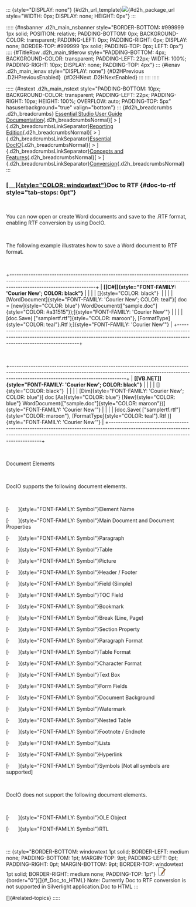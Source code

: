 ::: {style="DISPLAY: none"}
[](ms-xhelp:///?Id=d2h_url_template){#d2h_url_template}![](!package_url!){#d2h_package_url style="WIDTH: 0px; DISPLAY: none; HEIGHT: 0px"}
:::

::::: {#nsbanner .d2h_main_nsbanner style="BORDER-BOTTOM: #999999 1px solid; POSITION: relative; PADDING-BOTTOM: 0px; BACKGROUND-COLOR: transparent; PADDING-LEFT: 0px; PADDING-RIGHT: 0px; DISPLAY: none; BORDER-TOP: #999999 1px solid; PADDING-TOP: 0px; LEFT: 0px"}
:::: {#TitleRow .d2h_main_titlerow style="PADDING-BOTTOM: 4px; BACKGROUND-COLOR: transparent; PADDING-LEFT: 22px; WIDTH: 100%; PADDING-RIGHT: 10px; DISPLAY: none; PADDING-TOP: 4px"}
::: {#ienav .d2h_main_ienav style="DISPLAY: none"}
[](ms-xhelp:///?Id=40fa4de2-c2cf-4de2-b478-32fe4a79387b){#D2HPrevious .D2HPreviousEnabled}  [](ms-xhelp:///?Id=bfab51b5-a6ff-477f-b687-e232fed1351a){#D2HNext .D2HNextEnabled}
:::
::::
:::::

::::: {#nstext .d2h_main_nstext style="PADDING-BOTTOM: 10px; BACKGROUND-COLOR: transparent; PADDING-LEFT: 22px; PADDING-RIGHT: 10px; HEIGHT: 100%; OVERFLOW: auto; PADDING-TOP: 5px" hasuserbackground="true" valign="bottom"}
::: {#d2h_breadcrumbs .d2h_breadcrumbs}
[Essential Studio User Guide Documentation](ms-xhelp:///?Id=12457748-09e3-4d74-a240-8e049cedf030){.d2h_breadcrumbsNormal}[ \> ]{.d2h_breadcrumbsLinkSeparator}[Reporting Edition](ms-xhelp:///?Id=027aa5b6-6676-4f93-ad23-c20e8c45792e){.d2h_breadcrumbsNormal}[ \> ]{.d2h_breadcrumbsLinkSeparator}[Essential DocIO](ms-xhelp:///?Id=b88d77b3-4c51-460f-a761-d2ef6d5b0ca6){.d2h_breadcrumbsNormal}[ \> ]{.d2h_breadcrumbsLinkSeparator}[Concepts and Features](ms-xhelp:///?Id=c1881696-52ce-4414-9f3d-97433d8e9775){.d2h_breadcrumbsNormal}[ \> ]{.d2h_breadcrumbsLinkSeparator}[Conversion](ms-xhelp:///?Id=40fa4de2-c2cf-4de2-b478-32fe4a79387b){.d2h_breadcrumbsNormal}
:::

### [[     ]{style="COLOR: windowtext"}](ms-xhelp:///?Id=bfab51b5-a6ff-477f-b687-e232fed1351a)Doc to RTF {#doc-to-rtf style="tab-stops: 0pt"}

 

You can now open or create Word documents and save to the .RTF format, enabling RTF conversion by using DocIO.

 

The following example illustrates how to save a Word document to RTF format.

 

+------------------------------------------------------------------------------------------------------------------------------------------------------------------------------------------------+
| **[\[C#\]]{style="FONT-FAMILY: 'Courier New'; COLOR: black"}**                                                                                                                                 |
|                                                                                                                                                                                                |
| []{style="COLOR: black"}                                                                                                                                                                       |
|                                                                                                                                                                                                |
| [WordDocument]{style="FONT-FAMILY: 'Courier New'; COLOR: teal"}[ doc = [new]{style="COLOR: blue"} WordDocument([\"sample.doc\"]{style="COLOR: #a31515"});]{style="FONT-FAMILY: 'Courier New'"} |
|                                                                                                                                                                                                |
| [doc.Save( [\"samplertf.rtf\"]{style="COLOR: maroon"}, [FormatType]{style="COLOR: teal"}.Rtf );]{style="FONT-FAMILY: 'Courier New'"}                                                           |
+------------------------------------------------------------------------------------------------------------------------------------------------------------------------------------------------+

 

+-------------------------------------------------------------------------------------------------------------------------------------------------------------------------------------------------------------+
| **[\[VB.NET\]]{style="FONT-FAMILY: 'Courier New'; COLOR: black"}**                                                                                                                                          |
|                                                                                                                                                                                                             |
| []{style="COLOR: black"}                                                                                                                                                                                    |
|                                                                                                                                                                                                             |
| [Dim]{style="FONT-FAMILY: 'Courier New'; COLOR: blue"}[ doc [As]{style="COLOR: blue"} [New]{style="COLOR: blue"} WordDocument([\"sample.doc\"]{style="COLOR: maroon"})]{style="FONT-FAMILY: 'Courier New'"} |
|                                                                                                                                                                                                             |
| [doc.Save( [\"samplertf.rtf\"]{style="COLOR: maroon"}, [FormatType]{style="COLOR: teal"}.Rtf )]{style="FONT-FAMILY: 'Courier New'"}                                                                         |
+-------------------------------------------------------------------------------------------------------------------------------------------------------------------------------------------------------------+

 

Document Elements

 

DocIO supports the following document elements.

 

[·      ]{style="FONT-FAMILY: Symbol"}Element Name

[·      ]{style="FONT-FAMILY: Symbol"}Main Document and Document Properties

[·      ]{style="FONT-FAMILY: Symbol"}Paragraph

[·      ]{style="FONT-FAMILY: Symbol"}Table

[·      ]{style="FONT-FAMILY: Symbol"}Picture

[·      ]{style="FONT-FAMILY: Symbol"}Header / Footer

[·      ]{style="FONT-FAMILY: Symbol"}Field (Simple)

[·      ]{style="FONT-FAMILY: Symbol"}TOC Field

[·      ]{style="FONT-FAMILY: Symbol"}Bookmark

[·      ]{style="FONT-FAMILY: Symbol"}Break (Line, Page)

[·      ]{style="FONT-FAMILY: Symbol"}Section Property

[·      ]{style="FONT-FAMILY: Symbol"}Paragraph Format

[·      ]{style="FONT-FAMILY: Symbol"}Table Format

[·      ]{style="FONT-FAMILY: Symbol"}Character Format

[·      ]{style="FONT-FAMILY: Symbol"}Text Box

[·      ]{style="FONT-FAMILY: Symbol"}Form Fields

[·      ]{style="FONT-FAMILY: Symbol"}Document Background

[·      ]{style="FONT-FAMILY: Symbol"}Watermark

[·      ]{style="FONT-FAMILY: Symbol"}Nested Table

[·      ]{style="FONT-FAMILY: Symbol"}Footnote / Endnote

[·      ]{style="FONT-FAMILY: Symbol"}Lists

[·      ]{style="FONT-FAMILY: Symbol"}Hyperlink

[·      ]{style="FONT-FAMILY: Symbol"}Symbols \[Not all symbols are supported\]

 

DocIO does not support the following document elements.

 

[·      ]{style="FONT-FAMILY: Symbol"}OLE Object

[·      ]{style="FONT-FAMILY: Symbol"}RTL

 

::: {style="BORDER-BOTTOM: windowtext 1pt solid; BORDER-LEFT: medium none; PADDING-BOTTOM: 1pt; MARGIN-TOP: 9pt; PADDING-LEFT: 0pt; PADDING-RIGHT: 0pt; MARGIN-BOTTOM: 9pt; BORDER-TOP: windowtext 1pt solid; BORDER-RIGHT: medium none; PADDING-TOP: 1pt"}
![](ImagesExt/image24_1.jpg){border="0"}[]{#_Doc_to_HTML} Note: Currently Doc to RTF conversion is not supported in Silverlight application.Doc to HTML
:::

[]{#related-topics}
:::::
